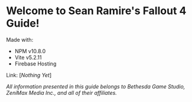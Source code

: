 # Welcome to Sean Ramire's Fallout 4 Guide!

Made with:
- NPM v10.8.0
- Vite v5.2.11
- Firebase Hosting

Link: [<i>Nothing Yet</i>]

<i>All information presented in this guide belongs to Bethesda Game Studio, ZeniMax Media Inc., and all of their affiliates.</i>
